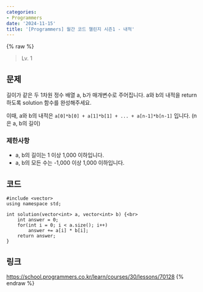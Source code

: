 ```yaml
---
categories:
- Programmers
date: '2024-11-15'
title: '[Programmers] 월간 코드 챌린지 시즌1 - 내적'
---
```


{% raw %}
> Lv. 1<br>

## 문제
길이가 같은 두 1차원 정수 배열 a, b가 매개변수로 주어집니다. a와 b의 내적을 return 하도록 solution 함수를 완성해주세요.

이때, a와 b의 내적은  `a[0]*b[0] + a[1]*b[1] + ... + a[n-1]*b[n-1]`  입니다. (n은 a, b의 길이)

### 제한사항
-   a, b의 길이는 1 이상 1,000 이하입니다.
-   a, b의 모든 수는 -1,000 이상 1,000 이하입니다.

## 코드
```
#include <vector>
using namespace std;

int solution(vector<int> a, vector<int> b) {<br>
    int answer = 0;
    for(int i = 0; i < a.size(); i++)
        answer += a[i] * b[i];
    return answer;
}
```

## 링크
https://school.programmers.co.kr/learn/courses/30/lessons/70128
{% endraw %}